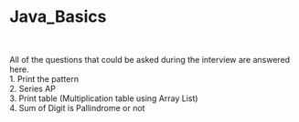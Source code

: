 # Java_Basics
<br>
 <p> All of the questions that could be asked during the interview are answered here.<br> 
 1. Print the pattern<br>
 2. Series AP<br>
 3. Print table (Multiplication table using Array List) <br>
 4. Sum of Digit is Pallindrome or not<br>
 </p>
